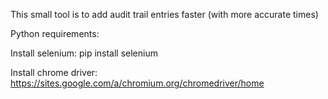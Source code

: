 This small tool is to add audit trail entries faster (with more accurate times)

Python requirements:

Install selenium: pip install selenium

Install chrome driver: https://sites.google.com/a/chromium.org/chromedriver/home